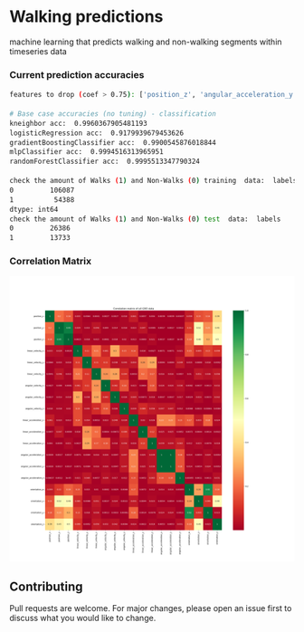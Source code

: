 # Walking predictions

machine learning that predicts walking and non-walking segments within timeseries data

### Current prediction accuracies
```bash
features to drop (coef > 0.75): ['position_z', 'angular_acceleration_y', 'orientation_y']

# Base case accuracies (no tuning) - classification
kneighbor acc:  0.9960367905481193
logisticRegression acc:  0.9179939679453626
gradientBoostingClassifier acc:  0.9900545876018844
mlpClassifier acc:  0.9994516313965951
randomForestClassifier acc:  0.9995513347790324

check the amount of Walks (1) and Non-Walks (0) training  data:  labels
0         106087
1          54388
dtype: int64
check the amount of Walks (1) and Non-Walks (0) test  data:  labels
0         26386
1         13733
```
### Correlation Matrix
![](https://github.com/bszek213/Walking-Classification/blob/main/correlations.png)

## Contributing
Pull requests are welcome. For major changes, please open an issue first to discuss what you would like to change.
